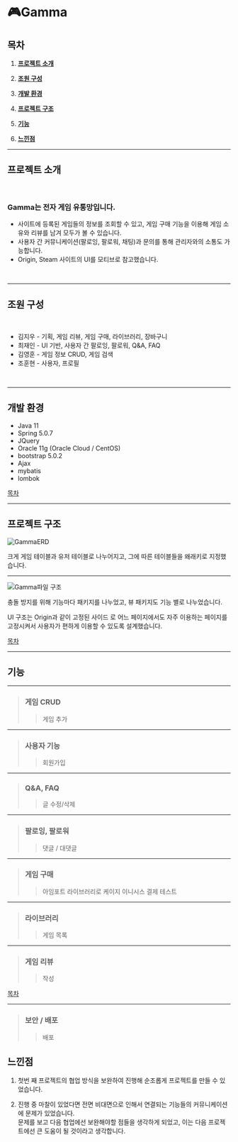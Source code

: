 # 🎮Gamma
## 목차
1. [**프로젝트 소개**](#프로젝트-소개)

2. [**조원 구성**](#조원-구성)

3. [**개발 환경**](#개발-환경)

4. [**프로젝트 구조**](#프로젝트-구조)

5. [**기능**](#기능)

6. [**느낀점**](#느낀점)

---

## 프로젝트 소개

<br/>

### Gamma는 전자 게임 유통망입니다.
* 사이트에 등록된 게임들의 정보를 조회할 수 있고, 게임 구매 기능을 이용해 게임 소유와 리뷰를 남겨 모두가 볼 수 있습니다.
* 사용자 간 커뮤니케이션(팔로잉, 팔로워, 채팅)과 문의를 통해 관리자와의 소통도 가능합니다.
* Origin, Steam 사이트의 UI를 모티브로 참고했습니다.

<br/>

---

## 조원 구성

<br/>

* 김지우 - 기획, 게임 리뷰, 게임 구매, 라이브러리, 장바구니
* 최재인 - UI 기반, 사용자 간 팔로잉, 팔로워, Q&A, FAQ
* 김영훈 - 게임 정보 CRUD, 게임 검색
* 조훈현 - 사용자, 프로필

<br/>

---

## 개발 환경
* Java 11
* Spring 5.0.7
* JQuery
* Oracle 11g (Oracle Cloud / CentOS)
* bootstrap 5.0.2
* Ajax
* mybatis
* lombok

[목차](#목차)

---
## 프로젝트 구조

![GammaERD](https://user-images.githubusercontent.com/85823060/138556497-7ae1d0fc-47c1-464b-91c5-b961da713d75.png)

크게 게임 테이블과 유저 테이블로 나누어지고, 그에 따른 테이블들을 왜래키로 지정했습니다.

---

![Gamma파일 구조](https://user-images.githubusercontent.com/85823060/138556655-2a0b9359-4d6f-44f5-a768-cc6eeec1b7a5.png)

충돌 방지를 위해 기능마다 패키지를 나누었고, 뷰 패키지도 기능 별로 나누었습니다.

UI 구조는 Origin과 같이 고정된 사이드 로 어느 페이지에서도 자주 이용하는 페이지를 고정시켜서 사용자가 편하게 이용할 수 있도록 설계했습니다.

[목차](#목차)

---

## 기능

---
> ### 게임 CRUD
>> 게임 추가

---

> ### 사용자 기능
>> 회원가입

---

> ### Q&A, FAQ
>> 글 수정/삭제

---

> ### 팔로잉, 팔로워
>>댓글 / 대댓글

---

> ### 게임 구매
>> 아임포트 라이브러리로 케이지 이니시스 결제 테스트

---
> ### 라이브러리
>>게임 목록

---
> ### 게임 리뷰
>>작성


[목차](#목차)

---

> ### 보안 / 배포
>> 배포


## 느낀점

1. 첫번 째 프로젝트의 협업 방식을 보완하여 진행해 순조롭게 프로젝트를 만들 수 있었습니다.

2. 진행 중 마찰이 있었다면 전면 비대면으로 인해서 연결되는 기능들의 커뮤니케이션에 문제가 있었습니다.    
   문제를 보고 다음 협업에선 보완해야할 점들을 생각하게 되었고, 이는 다음 프로젝트에선 큰 도움이 될 것이라고 생각합니다.
